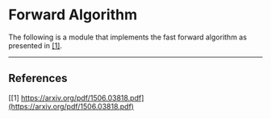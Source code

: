 # Forward Algorithm
The following is a module that implements the fast forward algorithm as presented in [[1]](https://arxiv.org/pdf/1506.03818.pdf#page=19).

----
## References ##
[[1] https://arxiv.org/pdf/1506.03818.pdf](https://arxiv.org/pdf/1506.03818.pdf)

